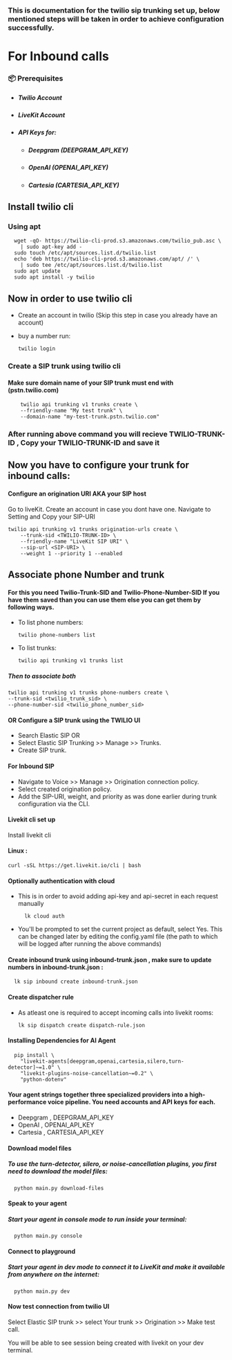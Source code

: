 

### This is documentation for the twilio sip trunking set up, below mentioned steps will be taken in order to achieve  configuration successfully.

# For Inbound calls

### 📦 Prerequisites
- ##### Twilio Account
- ##### LiveKit Account
- ##### API Keys for:
  - ##### Deepgram (DEEPGRAM_API_KEY)
  - ##### OpenAI (OPENAI_API_KEY)
  - ##### Cartesia (CARTESIA_API_KEY)


## Install twilio cli

### Using apt 

      wget -qO- https://twilio-cli-prod.s3.amazonaws.com/twilio_pub.asc \
        | sudo apt-key add -
      sudo touch /etc/apt/sources.list.d/twilio.list
      echo 'deb https://twilio-cli-prod.s3.amazonaws.com/apt/ /' \
        | sudo tee /etc/apt/sources.list.d/twilio.list
      sudo apt update
      sudo apt install -y twilio

## Now in order to use twilio cli
- Create an account in twilio (Skip this step in case you already have an account)
- buy a number run:

    ```
    twilio login
    
### Create a SIP trunk using twilio cli
  #### Make sure domain name of your SIP trunk must end with (pstn.twilio.com) 

        twilio api trunking v1 trunks create \
        --friendly-name "My test trunk" \
        --domain-name "my-test-trunk.pstn.twilio.com"

### After running above command you will recieve TWILIO-TRUNK-ID , Copy your TWILIO-TRUNK-ID and save it

## Now you have to configure your trunk for inbound calls:

#### Configure an origination URI AKA your SIP host
Go to liveKit. Create an account in case you dont have one.
Navigate to Setting and Copy your SIP-URI

    twilio api trunking v1 trunks origination-urls create \
        --trunk-sid <TWILIO-TRUNK-ID> \
        --friendly-name "LiveKit SIP URI" \
        --sip-url <SIP-URI> \
        --weight 1 --priority 1 --enabled

## Associate phone Number and trunk
#### For this you need Twilio-Trunk-SID and Twilio-Phone-Number-SID If you have them saved than you can use them else you can get them  by following ways. 
  - To list phone numbers:
 
        twilio phone-numbers list
    
  - To list trunks:

        twilio api trunking v1 trunks list
    

##### Then to associate both
    twilio api trunking v1 trunks phone-numbers create \
    --trunk-sid <twilio_trunk_sid> \
    --phone-number-sid <twilio_phone_number_sid>

#### OR Configure a SIP trunk using the TWILIO UI
- Search Elastic SIP OR 
- Select Elastic SIP Trunking >> Manage >> Trunks.
- Create SIP trunk.

#### For Inbound SIP
- Navigate to Voice >> Manage >> Origination connection policy.
- Select created origination policy.
- Add the SIP-URI, weight, and priority as was done earlier during trunk configuration via the CLI.

#### Livekit cli set up
   Install livekit cli

#### Linux :
    curl -sSL https://get.livekit.io/cli | bash

#### Optionally authentication with cloud
- This is in order to avoid adding api-key and api-secret in each request manually

        lk cloud auth

- You'll be prompted to set the current project as default, select Yes. This can be changed later by editing the config.yaml file (the path to which will be logged after running the above commands)

#### Create inbound trunk using inbound-trunk.json , make sure to update numbers in inbound-trunk.json :
      lk sip inbound create inbound-trunk.json

#### Create dispatcher rule 
- As atleast one is required to accept incoming calls into livekit rooms:

      lk sip dispatch create dispatch-rule.json

#### Installing Dependencies for AI Agent


      pip install \
        "livekit-agents[deepgram,openai,cartesia,silero,turn-detector]~=1.0" \
        "livekit-plugins-noise-cancellation~=0.2" \
        "python-dotenv"

#### Your agent strings together three specialized providers into a high-performance voice pipeline. You need accounts and API keys for each.

- Deepgram  , DEEPGRAM_API_KEY
- OpenAI , OPENAI_API_KEY
- Cartesia , CARTESIA_API_KEY


#### Download model files
##### To use the turn-detector, silero, or noise-cancellation plugins, you first need to download the model files:

      python main.py download-files

#### Speak to your agent
##### Start your agent in console mode to run inside your terminal:

      python main.py console

#### Connect to playground
##### Start your agent in **dev** mode to connect it to LiveKit and make it available from anywhere on the internet:

      python main.py dev

#### Now test connection from twilio UI

Select Elastic SIP trunk >> select Your trunk >> Origination >> Make test call.

You will be able to see session being created with livekit on your dev terminal.
